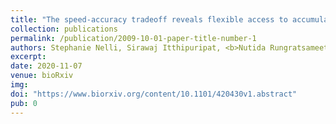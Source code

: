 ```yaml
---
title: "The speed-accuracy tradeoff reveals flexible access to accumulating sensory evidence during human decision-making."
collection: publications
permalink: /publication/2009-10-01-paper-title-number-1
authors: Stephanie Nelli, Sirawaj Itthipuripat, <b>Nutida Rungratsameetaweemana</b>, John T. Serences
excerpt: 
date: 2020-11-07
venue: bioRxiv
img: 
doi: "https://www.biorxiv.org/content/10.1101/420430v1.abstract"
pub: 0
---
```

